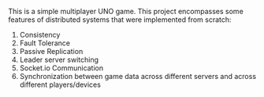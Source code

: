 This is a simple multiplayer UNO game. This project encompasses some features of distributed systems that were implemented from scratch:
1) Consistency
2) Fault Tolerance
3) Passive Replication
4) Leader server switching
5) Socket.io Communication
6) Synchronization between game data across different servers and across different players/devices
